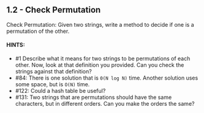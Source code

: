 ## 1.2 - Check Permutation

Check Permutation: Given two strings, write a method to decide if one is a permutation of the other.

#### HINTS: 
- #1 Describe what it means for two strings to be permutations of each other. Now, look at that definition you provided. Can you check the strings against that definition?
- #84: There is one solution that is `0(N log N)` time. Another solution uses some space, but is `O(N)` time.
- #122: Could a hash table be useful?
- #131: Two strings that are permutations should have the same characters, but in different orders. Can you make the orders the same?